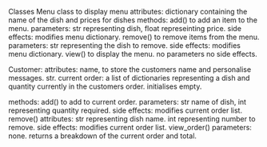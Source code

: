 Classes
Menu class to display menu
attributes:
dictionary containing the name of the dish and prices for dishes
methods:
add() to add an item to the menu. parameters: str representing dish, float represeinting price. side effects: modifies menu dictionary.
remove() to remove items from the menu. parameters: str representing the dish to remove. side effects: modifies menu dictionary.
view() to display the menu. no parameters no side effects.

Customer:
attributes:
name, to store the customers name and personalise messages. str.
current order: a list of dictionaries representing a dish and quantity currently in the customers order. initialises empty. 

methods:
add() to add to current order. parameters: str name of dish, int representing quantity required. side effects: modifies current order list.
remove() attributes: str representing dish name. int representing number to remove. side effects: modifies current order list.
view_order() parameters: none. returns a breakdown of the current order and total. 